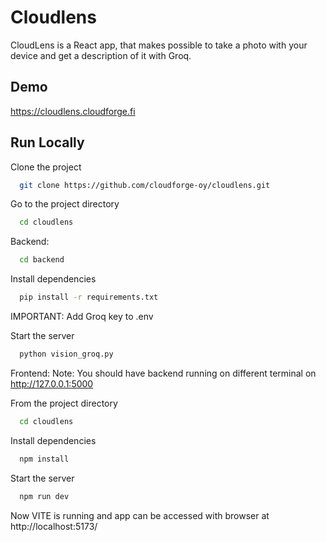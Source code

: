 
# Cloudlens

CloudLens is a React app, that makes possible to take a photo with your device and get a description of it with Groq.




## Demo

https://cloudlens.cloudforge.fi


## Run Locally

Clone the project

```bash
  git clone https://github.com/cloudforge-oy/cloudlens.git
```

Go to the project directory

```bash
  cd cloudlens
```
Backend:

```bash
  cd backend
```

Install dependencies

```bash
  pip install -r requirements.txt
```

IMPORTANT: Add Groq key to .env

Start the server

```bash
  python vision_groq.py
```


Frontend: 
Note: You should have backend running on different terminal on http://127.0.0.1:5000

From the project directory

```bash
  cd cloudlens
```

Install dependencies

```bash
  npm install
```

Start the server

```bash
  npm run dev
```

Now VITE is running and app can be accessed with browser at http://localhost:5173/
